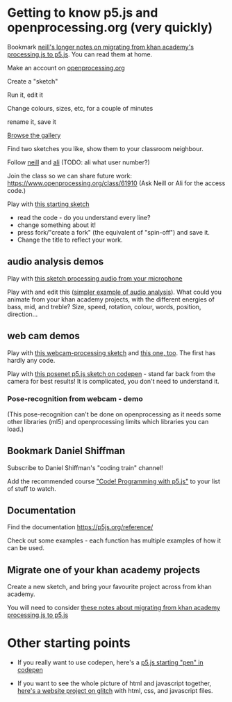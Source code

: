 # Getting to know p5.js and openprocessing.org (very quickly)

Bookmark [neill's longer notes on migrating from khan academy's processing.js to p5.js](from-khan-academy-processingjs-to-p5js.md).  You can read them at home.

Make an account on [openprocessing.org](https://openprocessing.org)

Create a "sketch"

Run it, edit it

Change colours, sizes, etc, for a couple of minutes

rename it, save it

[Browse the gallery](https://www.openprocessing.org/browse/#)

Find two sketches you like, show them to your classroom neighbour.

Follow [neill](https://www.openprocessing.org/user/135249/) and [ali]() (TODO: ali what user number?)

Join the class so we can share future work: https://www.openprocessing.org/class/61910  (Ask Neill or Ali for the access code.)

Play with [this starting sketch](https://www.openprocessing.org/sketch/812085)    
* read the code - do you understand every line?
* change something about it!
* press fork/"create a fork" (the equivalent of "spin-off") and save it.  
* Change the title to reflect your work.

## audio analysis demos

Play with [this sketch processing audio from your microphone](https://www.openprocessing.org/sketch/812282)

Play with and edit this ([simpler example of audio analysis](https://www.openprocessing.org/sketch/812284/)).  What could you animate from your khan academy projects, with the different energies of bass, mid, and treble?  Size, speed, rotation, colour, words, position, direction...

## web cam demos

Play with [this webcam-processing sketch](https://www.openprocessing.org/sketch/812361) and [this one, too](https://www.openprocessing.org/sketch/812359).  The first has hardly any code.

Play with [this posenet p5.js sketch on codepen](https://codepen.io/enz0/pen/wvBzoMN) - stand far back from the camera for best results!
It is complicated, you don't need to understand it.

### Pose-recognition from webcam - demo

(This pose-recognition can't be done on openprocessing as it needs some other libraries (ml5) and openprocessing limits which libraries you can load.)

## Bookmark Daniel Shiffman

Subscribe to Daniel Shiffman's "coding train" channel!

Add the recommended course ["Code! Programming with p5.js"](https://www.youtube.com/playlist?list=PLRqwX-V7Uu6Zy51Q-x9tMWIv9cueOFTFA) to your list of stuff to watch.

## Documentation 

Find the documentation https://p5js.org/reference/

Check out some examples - each function has multiple examples of how it can be used.


## Migrate one of your khan academy projects

Create a new sketch, and bring your favourite project across from khan academy.  

You will need to consider [these notes about migrating from khan academy processing.js to p5.js](from-khan-academy-processingjs-to-p5js.md#differences-between-khan-academy-processingjs-and-p5js)


# Other starting points

* If you really want to use codepen, here's a [p5.js starting "pen" in codepen](https://codepen.io/enz0/pen/vYEXyZr?editors=1010)

* If you want to see the whole picture of html and javascript together, [here's a website project on glitch](https://glitch.com/~cyf-p5js-start) with html, css, and javascript files. 
